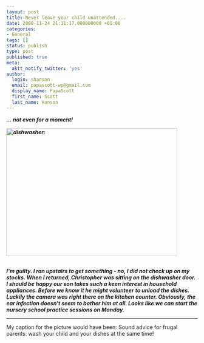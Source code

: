 ```yaml
---
layout: post
title: Never leave your child unattended....
date: 2000-11-24 21:11:17.000000000 +01:00
categories:
- General
tags: []
status: publish
type: post
published: true
meta:
  aktt_notify_twitter: 'yes'
author:
  login: shanson
  email: papascott-wp@gmail.com
  display_name: PapaScott
  first_name: Scott
  last_name: Hanson
---
```

<p><em><strong>... not even for a moment! </strong></em></p>
<p><em><strong><img src="https://www.papascott.de/wordpress/wp-content/uploads/2000/11/dishwasher.jpg" height="337" width="450" border="0" alt="dishwasher: " /></strong></em></p>
<p><em><strong><br />I'm guilty. I ran upstairs to get something - no, I did not check up on my stocks. When I returned, Christopher was sitting on the dishwasher door. I should be happy our son takes such a keen interest in household appliances. Before we know it he might volunteer to unload the dishes. Luckily the camera was right there on the kitchen counter. Obviously, the ear infection doesn't seem to bother him at all. Looks like we can start the nursery school practice sessions on Monday.</strong></em> </p>
<hr />
<p>My caption for the picture would have been: Sound advice for frugal parents: wash your child and your dishes at the same time!</p>
